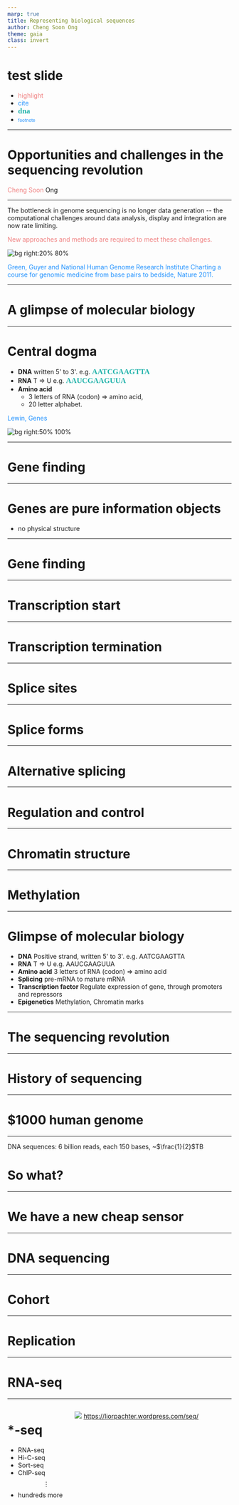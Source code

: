 ```yaml
---
marp: true
title: Representing biological sequences
author: Cheng Soon Ong
theme: gaia
class: invert
---
```


<style>
.container{
    display: flex;
}
.colbig{
    flex: 70%;
}
.colsmall{
    flex: 30%;
}
.col{
    flex: 1;
}
.highlight{
    color: lightcoral;
}
.cite{
    color: dodgerblue;
}
.footnote{
    color: dodgerblue;
    font-size: 70%;
}
.dna{
    color: lightseagreen;
    font-family: "Times New Roman", Times, serif;
    font-weight: bold;
    font-size: 120%;
}
</style>


# test slide

- <span class="highlight">highlight</span>
- <span class="cite">cite</span>
- <span class="dna">dna</span>
- <span class="footnote">footnote</span>




---
<!-- _class: lead -->

# Opportunities and challenges in the sequencing revolution

<span class="highlight">Cheng Soon</span> Ong

---

The bottleneck in genome sequencing is no longer data generation 
-- the computational challenges around data analysis, display and integration are now rate limiting.

<div class="highlight">
    New approaches and methods are required to meet these challenges.
</div>

![bg right:20% 80%](figs-bio/genomics-computation-challenge.jpg)

<div class="cite">
    Green, Guyer and National Human Genome Research Institute
    Charting a course for genomic medicine from base pairs to bedside, Nature 2011.
</div>


---

<!-- _class: lead -->

# A glimpse of molecular biology

---
# Central dogma


- **DNA** written 5' to 3'.
  e.g. <span class="dna">AATCGAAGTTA</span>
- **RNA** T $\Rightarrow$ U
    e.g. <span class="dna">AAUCGAAGUUA</span>
- **Amino acid** 
  - 3 letters of RNA (codon) $\Rightarrow$ amino acid,
  - 20 letter alphabet.

<span class="cite">Lewin, Genes</span>


![bg right:50% 100%](figs-bio/central-dogma.png)

---
<!-- _class: lead -->

# Gene finding

---

# Genes are pure information objects

- no physical structure

---

# Gene finding

---

# Transcription start

---

# Transcription termination

---

# Splice sites

---

# Splice forms

---

# Alternative splicing

---

# Regulation and control

---

# Chromatin structure

---

# Methylation

---

# Glimpse of molecular biology

- **DNA** Positive strand, written 5' to 3'.
      e.g. AATCGAAGTTA
- **RNA** T $\Rightarrow$ U
      e.g. AAUCGAAGUUA
- **Amino acid** 3 letters of RNA (codon) $\Rightarrow$ amino acid
- **Splicing** pre-mRNA to mature mRNA
- **Transcription factor** Regulate expression of gene, 
    through promoters and repressors
- **Epigenetics** Methylation, Chromatin marks


---
<!-- _class: lead -->

# The sequencing revolution

---

# History of sequencing

---

# $1000 human genome

---

<!-- _class: lead -->
DNA sequences: 6 billion reads, each 150 bases, ~$\frac{1}{2}$TB

# So what?

---

# We have a new cheap sensor

---

# DNA sequencing

---

# Cohort

---

# Replication

---

# RNA-seq

---

<div class="container">

<div class="colsmall">

# *-seq

- RNA-seq
- Hi-C-seq
- Sort-seq
- ChIP-seq
$$\vdots$$
- hundreds more

</div>

<div class="colbig">

![](figs-bio/seqcartoon.jpg)
https://liorpachter.wordpress.com/seq/

</div>
</div>

